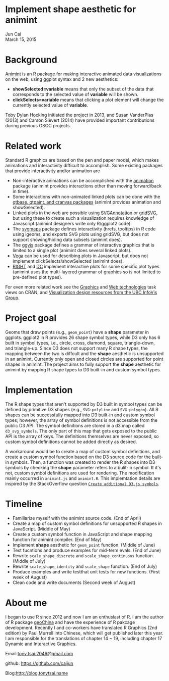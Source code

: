 # Implement shape aesthetic for animint
Jun Cai  
March 15, 2015  



# Background

[Animint]([https://github.com/tdhock/animint]) is an R package for making interactive animated data
visualizations on the web, using ggplot syntax and 2 new aesthetics:

- **showSelected=variable** means that only the subset of the data that
  corresponds to the selected value of **variable** will be shown.
- **clickSelects=variable** means that clicking a plot element will
  change the currently selected value of **variable**.

Toby Dylan Hocking initiated the project in 2013, and Susan VanderPlas
(2013) and Carson Sievert (2014) have provided important contributions
during previous GSOC projects.

# Related work

Standard R graphics are based on the pen and paper model, which makes
animations and interactivity difficult to accomplish. Some existing
packages that provide interactivity and/or animation are

- Non-interactive animations can be accomplished with the [animation](http://yihui.name/animation/)
  package (animint provides interactions other than moving
  forward/back in time).
- Some interactions with non-animated linked plots can be done with
  the [qtbase, qtpaint, and cranvas packages](https://github.com/ggobi/cranvas/wiki) (animint provides
  animation and showSelected).
- Linked plots in the web are possible using [SVGAnnotation](http://www.omegahat.org/SVGAnnotation/SVGAnnotationPaper/SVGAnnotationPaper.html) or [gridSVG](http://sjp.co.nz/projects/gridsvg/), but using these to create such a visualization requires knowledge of Javascript (animint designers write only R/ggplot2 code). 
- The [svgmaps](https://r-forge.r-project.org/scm/viewvc.php/pkg/?root=svgmaps) package defines interactivity (hrefs, tooltips) in R code using igeoms, and exports SVG plots using gridSVG, but does not
  support showing/hiding data subsets (animint does). 
- The [ggvis](https://github.com/rstudio/ggvis) package defines a grammar of interactive graphics that is
  limited to a single plot (animint does several linked plots).
- [Vega](https://github.com/trifacta/vega) can be used for describing plots in Javascript, but does not
  implement clickSelects/showSelected (animint does).
- [RIGHT](http://cran.r-project.org/web/packages/RIGHT/) and [DC](http://dc-js.github.io/dc.js/) implement interactive plots for some specific plot types (animint uses the multi-layered grammar of graphics so is not
  limited to pre-defined plot types).

For even more related work see the [Graphics](http://cran.r-project.org/web/views/Graphics.html) and [Web technologies](http://cran.r-project.org/web/views/WebTechnologies.html) task views on CRAN, and [Visualization design resources from the UBC InfoVis Group](http://www.cs.ubc.ca/group/infovis/resources.shtml).

# Project goal

Geoms that draw points (e.g., `geom_point`) have a **shape** parameter in ggplots. ggplot2 in R provides 26 shape symbol types, while D3 only has 6 built in symbol types, i.e., circle, cross, diamond, square, triangle-down, and triangle-up. Since D3 does not support many R shape types, the mapping between the two is diffcult and the **shape** aesthetic is unsupported in an animint. Currently only open and closed circles are supported for point shapes in animint. The project aims to fully support the **shape** aesthetic for animint by mapping R shape types to D3 built-in and custom symbol types.

# Implementation

The R shape types that aren't supported by D3 built in symbol types can be defined by primitive D3 shapes (e.g., `SVG:polyline` and `SVG:polygon`). All R shapes can be successfully mapped into D3 built-in and custom symbol types; however, the array of symbol definitions is not accessible from the public D3 API. The symbol definitions are stored in a d3.map called `d3_svg_symbols`. The only part of this map that gets exposed to the public API is the array of keys. The definitions themselves are never exposed, so custom symbol definitions cannot be added directly as desired.

A workaround would be to create a map of custom symbol definitions, and create a custom symbol function based on the D3 source code for the built-in symbols. Then, a function was created to render the R shapes into D3 symbols by checking the **shape** parameter refers to a bulit-in symbol. If it's not, custom symbol definitions are used for rendering. The modification mainly occurred in `animint.js` and `animint.R`. This implemtation details are inspired by the StackOverflow question [`Create additional D3.js symbols`](http://stackoverflow.com/questions/25332120/create-additional-d3-js-symbols).

# Timeline

- Familiarize myself with the animint source code. (End of April)
- Create a map of custom symbol definitions for unsupported R shapes in JavaScript. (Middle of May)
- Create a custom symbol function in JavaScript and shape mapping function for animint compiler. (End of May)
- Implement **shape** aesthetic for `geom_point` function. (Middle of June)
- Test fucntions and produce examples for mid-term evals. (End of June)
- Rewrite `scale_shape_discrete` and `scale_shape_continuous` function. (Middle of July)
- Rewrite `scale_shape_identity` and `scale_shape` function. (End of July)
- Produce examples and write testthat unit tests for new functions. (First week of August)
- Clean code and write documents (Second week of August)

# About me

I began to use R since 2012 and now I am an enthusiast of R. I am the author of R package [geoChina](https://github.com/caijun/geoChina) and have the experience of R pakcage development. Recently I and co-workers have translated R Graphics (2nd edition) by Paul Murrell into Chinese, which will get published later this year. I am responsible for the translations of chapter 14 ~ 19, including chapter 17 Dynamic and Interactive Graphics.

Email:<tony.tsai.2046@gmail.com>

github: <https://github.com/caijun>

Blog:<http://blog.tonytsai.name>
